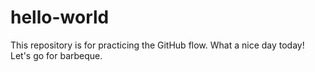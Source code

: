 # hello-world
This repository is for practicing the GitHub flow.
What a nice day today! 
Let's go for barbeque.
